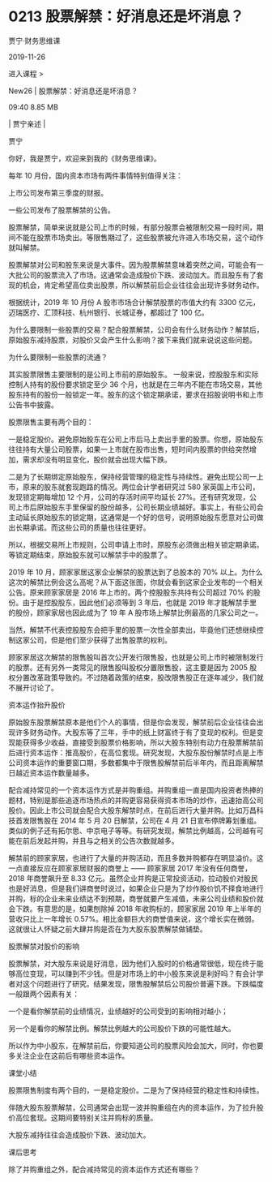 # 0213 股票解禁：好消息还是坏消息？

贾宁·财务思维课

2019-11-26


进入课程 >

New26 | 股票解禁：好消息还是坏消息？

09:40 8.85 MB


| 贾宁亲述 |

贾宁

你好，我是贾宁，欢迎来到我的《财务思维课》。

每年 10 月份，国内资本市场有两件事情特别值得关注：

上市公司发布第三季度的财报。

一些公司发布了股票解禁的公告。

股票解禁，简单来说就是公司上市的时候，有部分股票会被限制交易一段时间，期间不能在股票市场卖出。等限售期过了，这些股票被允许进入市场交易，这个动作就叫解禁。

股票解禁对公司和股东来说是大事件。因为股票解禁意味着突然之间，可能会有一大批公司的股票流入了市场。这通常会造成股价下跌、波动加大。而且股东有了套现的机会，肯定希望高位卖出股票，所以解禁前后企业往往会出现许多财务动作。

根据统计，2019 年 10 月份 A 股市市场合计解禁股票的市值大约有 3300 亿元，迈瑞医疗、汇顶科技、杭州银行、长城证券，都超过了 100 亿。

为什么要限制一些股票的交易？配合股票解禁，公司会有什么财务动作？解禁后，原始股东减持股票，对股价又会产生什么影响？接下来我们就来说说这些问题。

为什么要限制一些股票的流通？

其实股票限售主要限制的是公司上市前的原始股东。 一般来说，控股股东和实际控制人持有的股份要求锁定至少 36 个月，也就是在三年内不能在市场交易，其他股东持有的股份一般锁定一年。股东的这个锁定期承诺，要求在招股说明书和上市公告书中披露。

股票限售主要有两个目的：

一是稳定股价。避免原始股东在公司上市后马上卖出手里的股票。你想，原始股东往往持有大量公司股票，如果一上市就在股市出售，短时间内股票的供给突然增加，需求却没有明显变化，股价就会出现大幅下跌。

二是为了长期绑定原始股东，保持经营管理的稳定性与持续性。避免出现公司一上市，原来的股东就套现跑路的情况。两位会计学者研究过 580 家英国上市公司，发现锁定期每增加 12 个月，公司的存活时间平均延长 27%。还有研究发现，公司上市后原始股东手里保留的股份越多，公司长期业绩越好。事实上，有些公司会主动延长原始股东的锁定期，这通常是一个好的信号，说明原始股东愿意对公司做出长期承诺。而这些公司的质量也往往更好。

所以，根据交易所上市规则，公司申请上市时，原股东必须做出相关锁定期承诺。等锁定期结束，原始股东就可以解禁手中的股票了。

2019 年 10 月，顾家家居这家企业解禁的股票达到了总股本的 70% 以上。为什么这次的解禁比例会这么高呢？从下面这张图，你就会看到这家企业发布的一个相关公告。原来顾家家居是 2016 年上市的。两个控股股东共持有公司超过 70% 的股份。由于是控股股东，因此他们必须等到 3 年后，也就是 2019 年才能解禁手里的股份，顾家家居也因此成为了 19 年 A 股市场上解禁比例最高的几家公司之一。

当然，解禁不代表控股股东会把手里的股票一次性全部卖出，毕竟他们还想继续控制这家公司，但是他们至少获得了出售股票的权利。

顾家家居这次解禁的限售股叫首次公开发行限售股，也就是公司上市时被限制发行的股票。还有另外一类常见的限售股叫股权分置限售股，这主要是因为 2005 股权分置改革政策导致的。不过随着政策的结束，股改限售股正在逐年减少，我们就不展开讨论了。

资本运作抬升股价

原始股东股票解禁原本是他们个人的事情，但是你会发现，解禁前后企业往往会出现许多财务动作。大股东等了三年，手中的纸上财富终于有了变现的权利。但是变现能获得多少收益，直接受到股票价格影响，所以大股东特别有动力在股票解禁前后进行资本运作：推高股价，在高位套现。研究发现，大股东股份解禁时点是上市公司资本运作的重要窗口期，多数都集中于限售股解禁前后半年内，而且距离解禁日越近资本运作数量越多。

配合减持常见的一个资本运作方式是并购重组。并购重组一直是国内投资者热捧的题材，特别是那些追逐市场热点的并购更容易获得资本市场的炒作，迅速抬高公司股价。因此上市公司就会配合大股东解禁时点，在前后进行大量并购。比如万昌科技首发限售股在 2014 年 5 月 20 日解禁，公司在 4 月 21 日宣布停牌筹划重组。类似的例子还有拓尔思、中京电子等等。有研究发现，解禁比例越高，公司越有可能在前后发起并购，并且与之相关的公告次数就越多。

解禁前的顾家家居，也进行了大量的并购活动，而且多数并购都存在明显溢价。这一点直接反应在顾家家居财报的商誉上 —— 顾家家居 2017 年没有任何商誉，2018 年商誉飙升至 8.33 亿元。虽然企业并购是正常投资活动，拉动股价对股民也是好消息，但是我们讲商誉时说过，如果企业只是为了炒作股价饥不择食地进行并购，标的企业未来业绩达不到预期，商誉就要产生减值，未来公司业绩和股价就会下跌。有意思的是，如果刨除掉 2018 年收购标的，顾家家居 2019 年上半年的营收只比上一年增长 0.57%。相比金额巨大的商誉值来说，这个增长实在微弱。这就很让人怀疑之前大肆并购是否在为大股东股票解禁做铺垫。

股票解禁对股价的影响

股票解禁，对大股东来说是好消息，因为他们入股时的价格通常很低，现在终于能够高位变现，可以赚到不少钱。但是对市场上的中小股东来说是利好吗？有会计学者对这个问题进行了研究。结果发现，限售股解禁后公司股价普遍下跌。下跌幅度一般跟两个因素有关：

一个是看你解禁前的业绩情况，业绩越好的公司受到的影响相对越小；

另一个是看你的解禁比例。解禁比例越大的公司股价下跌的可能性越大。

所以作为中小股东，在解禁前后，你要知道公司的股票风险会加大，同时，你也要多关注企业在这前后有哪些资本运作。

课堂小结

股票限售制度有两个目的，一是稳定股价。二是为了保持经营的稳定性和持续性。

伴随大股东股票解禁，公司通常会出现一波并购重组在内的资本运作，为了拉升股价高位套现。这期间要特别关注并购标的质量。

大股东减持往往会造成股价下跌、波动加大。

课后思考

除了并购重组之外，配合减持常见的资本运作方式还有哪些？


